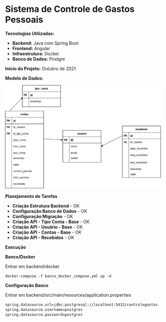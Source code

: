 
# Sistema de Controle de Gastos Pessoais

**Tecnologias Utilizadas:**

 - **Backend:** Java com Spring Boot
 - **Frontend:** Angular
- **Infraestrutura:** Docker
 -  **Banco de Dados:** Postgre

**Início do Projeto:** Outubro de 2021

**Modelo de Dados:**

![Modelo de dados](https://github.com/filipemot/sistema_controle_gastos_mensais/blob/main/database/database.png)

**Planejamento de Tarefas**

- **Criação Estrutura Backend** - OK
- **Configuração Banco de Dados** - OK
- **Configuração Migração** - OK
- **Criação API - Tipo Conta - Base** - OK
- **Criação API - Usuário - Base** - OK
- **Criação API - Contas - Base** - OK
- **Criação API - Recebidos** - OK

**Execução**

**Banco/Docker**

Entrar em backend/docker

    docker-compose -f banco_docker_compose.yml up -d

**Configuração Banco**

Entrar em backend/src/main/resources/application.properties

    spring.datasource.url=jdbc:postgresql://localhost:5432/controlegastos
    spring.datasource.username=postgres
    spring.datasource.password=postgres

